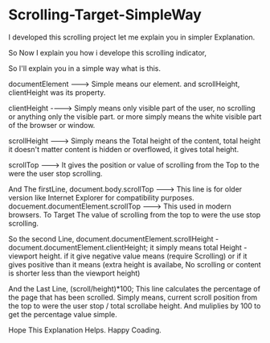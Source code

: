 # Scrolling-Target-SimpleWay
I developed this scrolling project let me explain you in simpler Explanation.

So Now I explain you how i develope this scrolling indicator,

So I'll explain you in a simple way what is this.

documentElement ---> Simple means our <html> element. and scrollHeight, clientHeight was its property.

clientHeight ----> Simply means only visible part of the user, no scrolling or anything only the visible part. 
		or more simply means the white visible part of the browser or window.

scrollHeight ---> Simply means the Total height of the content, total height it doesn't matter content is hidden or 
			overflowed, it gives total height.

scrollTop ---> It gives the position or value of scrolling from the Top to the were the user stop scrolling.

And The firstLine,
document.body.scrollTop ---> This line is for older version like Internet Explorer for compatibility purposes.
docuement.documentElement.scrollTop ---> This used in modern browsers. To Target The value of scrolling from the top to were the use stop scrolling.

So the second Line, 
document.documentElement.scrollHeight - document.documentElement.clientHeight;
it simply means total Height - viewport height. if it give negative value means (require Scrolling) or if it gives positive
 than it means (extra height is availabe, No scrolling or content is shorter less than the viewport height)

And the Last Line, 
(scroll/height)*100;
This line calculates the percentage of the page that has been scrolled.
Simply means, 
current scroll position from the top to were the user stop / total scrollabe height.
 And muliplies by 100 to get the percentage value simple.
  
 Hope This Explanation Helps. Happy Coading.
